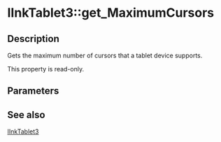 # IInkTablet3::get_MaximumCursors

## Description

Gets the maximum number of cursors that a tablet device supports.

This property is read-only.

## Parameters

## See also

[IInkTablet3](https://learn.microsoft.com/windows/desktop/api/msinkaut/nn-msinkaut-iinktablet3)